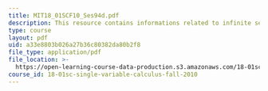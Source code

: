 ```yaml
---
title: MIT18_01SCF10_Ses94d.pdf
description: This resource contains informations related to infinite series.
type: course
layout: pdf
uid: a33e8803b026a27b36c80382da80b2f8
file_type: application/pdf
file_location: >-
  https://open-learning-course-data-production.s3.amazonaws.com/18-01sc-single-variable-calculus-fall-2010/a33e8803b026a27b36c80382da80b2f8_MIT18_01SCF10_Ses94d.pdf
course_id: 18-01sc-single-variable-calculus-fall-2010
---
```

